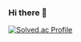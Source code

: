 ### Hi there 👋
[![Solved.ac Profile](http://mazassumnida.wtf/api/v2/generate_badge?boj=thska12)](https://solved.ac/thska12/)
<!--
**ljwicdi/ljwicdi** is a ✨ _special_ ✨ repository because its `README.md` (this file) appears on your GitHub profile.

Here are some ideas to get you started:

- 🔭 I’m currently working on ...
- 🌱 I’m currently learning ...
- 👯 I’m looking to collaborate on ...
- 🤔 I’m looking for help with ...
- 💬 Ask me about ...
- 📫 How to reach me: ...
- 😄 Pronouns: ...
- ⚡ Fun fact: ...
-->
